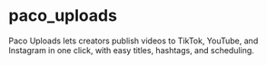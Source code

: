 # paco_uploads
Paco Uploads lets creators publish videos to TikTok, YouTube, and Instagram in one click, with easy titles, hashtags, and scheduling.
